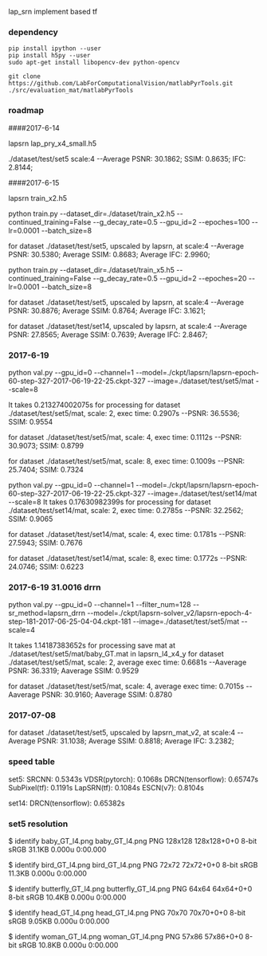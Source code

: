 lap_srn implement based tf

### dependency

```
pip install ipython --user
pip install h5py --user
sudo apt-get install libopencv-dev python-opencv
```


`git clone https://github.com/LabForComputationalVision/matlabPyrTools.git ./src/evaluation_mat/matlabPyrTools`


### roadmap

####2017-6-14

lapsrn lap_pry_x4_small.h5

./dataset/test/set5 scale:4
--Average PSNR: 30.1862; SSIM: 0.8635; IFC: 2.8144;

####2017-6-15

lapsrn train_x2.h5

python train.py --dataset_dir=./dataset/train_x2.h5 --continued_training=False --g_decay_rate=0.5 --gpu_id=2 --epoches=100 --lr=0.0001 --batch_size=8

for dataset ./dataset/test/set5, upscaled by lapsrn, at scale:4
--Average PSNR: 30.5380;        Average SSIM: 0.8683;   Average IFC: 2.9960;

python train.py --dataset_dir=./dataset/train_x5.h5 --continued_training=False --g_decay_rate=0.5 --gpu_id=2 --epoches=20 --lr=0.0001 --batch_size=8

for dataset ./dataset/test/set5, upscaled by lapsrn, at scale:4
--Average PSNR: 30.8876;        Average SSIM: 0.8764;   Average IFC: 3.1621;

for dataset ./dataset/test/set14, upscaled by lapsrn, at scale:4
--Average PSNR: 27.8565;        Average SSIM: 0.7639;   Average IFC: 2.8467;

### 2017-6-19

python val.py --gpu_id=0 --channel=1 --model=./ckpt/lapsrn/lapsrn-epoch-60-step-327-2017-06-19-22-25.ckpt-327 --image=./dataset/test/set5/mat --scale=8

It takes 0.213274002075s for processing
for dataset ./dataset/test/set5/mat, scale: 2, exec time: 0.2907s
--PSNR: 36.5536;        SSIM: 0.9554

for dataset ./dataset/test/set5/mat, scale: 4, exec time: 0.1112s
--PSNR: 30.9073;        SSIM: 0.8799

for dataset ./dataset/test/set5/mat, scale: 8, exec time: 0.1009s
--PSNR: 25.7404;        SSIM: 0.7324

python val.py --gpu_id=0 --channel=1 --model=./ckpt/lapsrn/lapsrn-epoch-60-step-327-2017-06-19-22-25.ckpt-327 --image=./dataset/test/set14/mat --scale=8
It takes 0.17630982399s for processing
for dataset ./dataset/test/set14/mat, scale: 2, exec time: 0.2785s
--PSNR: 32.2562;        SSIM: 0.9065

for dataset ./dataset/test/set14/mat, scale: 4, exec time: 0.1781s
--PSNR: 27.5943;        SSIM: 0.7676

for dataset ./dataset/test/set14/mat, scale: 8, exec time: 0.1772s
--PSNR: 24.0746;        SSIM: 0.6223

### 2017-6-19 31.0016 drrn

python val.py --gpu_id=0 --channel=1 --filter_num=128 --sr_method=lapsrn_drrn --model=./ckpt/lapsrn-solver_v2/lapsrn-epoch-4-step-181-2017-06-25-04-04.ckpt-181 --image=./dataset/test/set5/mat --scale=4

It takes 1.14187383652s for processing
save mat at ./dataset/test/set5/mat/baby_GT.mat in lapsrn_l4_x4_y
for dataset ./dataset/test/set5/mat, scale: 2, average exec time: 0.6681s
--Aaverage PSNR: 36.3319;       Aaverage SSIM: 0.9529

for dataset ./dataset/test/set5/mat, scale: 4, average exec time: 0.7015s
--Aaverage PSNR: 30.9160;       Aaverage SSIM: 0.8780


### 2017-07-08

for dataset ./dataset/test/set5, upscaled by lapsrn_mat_v2, at scale:4
--Average PSNR: 31.1038;        Average SSIM: 0.8818;   Average IFC: 3.2382;


### speed table

set5:
  SRCNN: 0.5343s
  VDSR(pytorch): 0.1068s
  DRCN(tensorflow):  0.65747s
  SubPixel(tf): 0.1191s
  LapSRN(tf): 0.1084s
  ESCN(v7): 0.8104s

set14:
  DRCN(tensorflow):  0.65382s


### set5 resolution
$ identify baby_GT_l4.png
baby_GT_l4.png PNG 128x128 128x128+0+0 8-bit sRGB 31.1KB 0.000u 0:00.000

$ identify bird_GT_l4.png
bird_GT_l4.png PNG 72x72 72x72+0+0 8-bit sRGB 11.3KB 0.000u 0:00.000

$ identify butterfly_GT_l4.png
butterfly_GT_l4.png PNG 64x64 64x64+0+0 8-bit sRGB 10.4KB 0.000u 0:00.000

$ identify head_GT_l4.png
head_GT_l4.png PNG 70x70 70x70+0+0 8-bit sRGB 9.05KB 0.000u 0:00.000

$ identify woman_GT_l4.png
woman_GT_l4.png PNG 57x86 57x86+0+0 8-bit sRGB 10.8KB 0.000u 0:00.000
